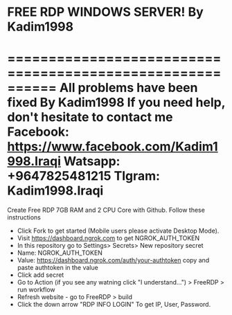 # FREE RDP WINDOWS SERVER! By Kadim1998
==========================================================
All problems have been fixed
By Kadim1998
If you need help, don't hesitate to contact me
Facebook:
https://www.facebook.com/Kadim1998.Iraqi
Watsapp:
+9647825481215
Tlgram:
Kadim1998.Iraqi
==========================================================
Create Free RDP 7GB RAM and 2 CPU Core with Github.
Follow these instructions

+ Click Fork to get started (Mobile users please activate Desktop Mode).
+ Visit https://dashboard.ngrok.com to get NGROK_AUTH_TOKEN
+ In this repository go to Settings> Secrets> New repository secret
+ Name: NGROK_AUTH_TOKEN
+ Value: https://dashboard.ngrok.com/auth/your-authtoken copy and paste authtoken in the value
+ Click add secret
+ Go to Action (if you see any watning click "I understand...") > FreeRDP > run workflow
+ Refresh website - go to FreeRDP > build
+ Click the down arrow "RDP INFO LOGIN" To get IP, User, Password.
